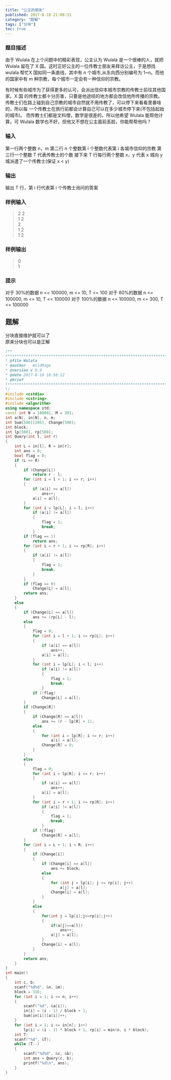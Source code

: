 ```yaml
---
title: "公主的朋友"
published: 2017-8-10 21:08:31
category: "题解"
tags: ["分块"]
toc: true
---
```



### 题目描述
由于 Wulala 在上个问题中的精彩表现，公主认为 Wulala 是一个很棒的人，就把 Wulala 留在了 X 国。这时正好公主的一位传教士朋友来拜访公主，于是想找 wulala 帮忙X 国如同一条直线，其中有 n 个城市,从东向西分别编号为 1~n。而他的国家中有 m 种宗教，每个城市一定会有一种信仰的宗教。
<!--more-->
有时候有些城市为了获得更多的认可，会派出信仰本城市宗教的传教士前往其他国家。X 国
的传教士都十分厉害，只要是他途经的地方都会改信他所传播的宗教。
传教士们在路上碰到自己宗教的城市自然就不用传教了，可以停下来看看里番啥的，所以每
一个传教士在旅行前都会计算自己可以在多少城市停下来(不包括起始的城市)。
而传教士们都是文科僧，数学是很差的，所以他希望 Wulala 能帮他计算。可 Wulala 数学也不好，但他又不想在公主面前丢脸，你能帮帮他吗？

### 输入
第一行两个整数 n，m
第二行 n 个整数第 i 个整数代表第 i 各城市信仰的宗教
第三行一个整数 T 代表传教士的个数
接下来 T 行每行两个整数 x，y 代表 x 城向 y 城派遣了一个传教士(保证 x < y)

### 输出
输出 T 行，第 i 行代表第 i 个传教士询问的答案

### 样例输入
>2 2  
1 2  
2  
1 2  
1 2  

### 样例输出
>0  
1  

### 提示

对于 30%的数据 n <= 100000, m <= 10, T <= 100
对于 60%的数据 n <= 100000, m <= 10, T <= 100000
对于 100%的数据 n <= 100000, m <= 300, T <= 100000

## 题解

分块直接维护就可以了  
原来分块也可以是正解

```c++
/**
******************************************************************************
* @file Wulala
* @author   WildRage
* @version v 0.9
* @date 2017-8-10 10:58:12
* @brief 
******************************************************************************
*/
#include <cstdio>
#include <cstring>
#include <algorithm>
using namespace std;
const int N = 100001, M = 301;
int a[N], in[N], n, m;
int Sum[500][305], Change[500];
int block;
int lp[500], rp[500];
int Query(int l, int r)
{
    int L = in[l], R = in[r];
    int ans = 0;
    bool flag = 0;
    if (L == R)
    {
        if (Change[L])
            return r - l;
        for (int i = l + 1; i <= r; i++)
        {
            if (a[i] == a[l])
                ans++;
            a[i] = a[l];
        }
        for (int i = lp[L]; i < l; i++)
            if (a[i] != a[l])
            {
                flag = 1;
                break;
            }
        if (flag == 1)
            return ans;
        for (int i = r + 1; i <= rp[R]; i++)
        {
            if (a[i] != a[l])
            {
                flag = 1;
                break;
            }
        }
        if (flag == 0)
            Change[L] = a[l];
        return ans;
    }
    else
    {
        if (Change[L] == a[l])
            ans += (rp[L] - l);
        else
        {
            flag = 0;
            for (int i = l + 1; i <= rp[L]; i++)
            {
                if (a[i] == a[l])
                    ans++;
                a[i] = a[l];
            }
            for (int i = lp[L]; i < l; i++)
                if (a[i] != a[l])
                {
                    flag = 1;
                    break;
                }
            if (!flag)
                Change[L] = a[l];
        }
        if (Change[R])
        {
            if (Change[R] == a[l])
                ans += (r - lp[R] + 1);
            else
            {
                for (int i = lp[R]; i <= r; i++)
                    a[i] = a[l];
                Change[R] = 0;
            }
        }
        else
        {
            flag = 0;
            for (int i = lp[R]; i <= r; i++)
            {
                if (a[i] == a[l])
                    ans++;
                a[i] = a[l];
            }
            for (int i = r + 1; i <= rp[R]; i++)
                if (a[i] != a[l])
                {
                    flag = 1;
                    break;
                }
            if (!flag)
                Change[R] = a[l];
        }
        for (int i = L + 1; i < R; i++)
        {
            if (Change[i])
            {
                if (Change[i] == a[l])
                    ans += block;
                else
                {
                    for (int j = lp[i]; j <= rp[i]; j++)
                        a[j] = a[l];
                    Change[i] = a[l];
                }
            }
            else
            {
                for(int j = lp[i];j<=rp[i];j++)
                {
                    if(a[j]==a[l])
                        ans++;
                    a[j] = a[l];
                }
                Change[i] = a[l];
            }
        }
        return ans;
    }
}
int main()
{
    int c, b;
    scanf("%d%d", &n, &m);
    block = 316;
    for (int i = 1; i <= n; i++)
    {
        scanf("%d", &a[i]);
        in[i] = (i - 1) / block + 1;
        Sum[in[i]][a[i]]++;
    }
    for (int i = 1; i <= in[n]; i++)
        lp[i] = (i - 1) * block + 1, rp[i] = min(n, i * block);
    int T;
    scanf("%d", &T);
    while (T--)
    {
        scanf("%d%d", &c, &b);
        int ans = Query(c, b);
        printf("%d\n", ans);
    }
}
```